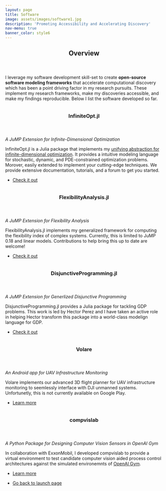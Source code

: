 ```yaml
---
layout: page
title: Software
image: assets/images/software1.jpg
description: 'Promoting Accessibility and Accelerating Discovery'
nav-menu: true
banner_color: style6
---
```


<section id="overview">
	<div class="inner">
		<header class="major">
			<h2>Overview</h2>
		</header>
		<p>I leverage my software development skill-set to create <b>open-source software modeling frameworks</b> that accelerate computational discovery which has been a point driving factor in my research pursuits. These implement my research frameworks, make my discoveries accessible, and make my findings reproducible. Below I list the software developed so far.</p>
	</div>
</section>

<section id="software" class="spotlights">
	<section>
		<a href="https://infiniteopt.github.io/InfiniteOpt.jl/stable/" class="image">
			<img src="{% link assets/images/infiniteopt.png %}" alt="" data-position="bottom center" />
		</a>
		<div class="content">
			<div class="inner">
				<header class="major">
					<h3>InfiniteOpt.jl</h3>
				</header>
				<p><i>A JuMP Extension for Infinite-Dimensional Optimization</i></p>
				<p>InfiniteOpt.jl is a Julia package that implements my <a href="research/infiniteopt.html">unifying abstraction for infinite-dimensional optimization</a>. It provides a intuitive modeling language for stochastic, dynamic, and PDE-constrained optimization problems. Morover, easily extended to implement your cutting-edge techniques. We provide extensive documentation, tutorials, and a forum to get you started.</p>
				<ul class="actions">
					<li><a href="https://infiniteopt.github.io/InfiniteOpt.jl/stable/" class="button">Check it out</a></li>
				</ul>
			</div>
		</div>
	</section>
	<section>
		<a href="https://pulsipher.info/FlexibilityAnalysis.jl/stable/" class="image">
			<img src="{% link assets/images/flex_index.png %}" alt="" data-position="center center" />
		</a>
		<div class="content">
			<div class="inner">
				<header class="major">
					<h3>FlexibilityAnalysis.jl</h3>
				</header>
				<p><i>A JuMP Extension for Flexibility Analysis</i></p>
				<p>FlexibilityAnalysis.jl implements my generalized framework for computing the flexibility index of complex systems. Currently, this is limited to JuMP 0.18 and linear models. Contributions to help bring this up to date are welcome!</p>
				<ul class="actions">
					<li><a href="https://pulsipher.info/FlexibilityAnalysis.jl/stable/" class="button">Check it out</a></li>
				</ul>
			</div>
		</div>
	</section>
	<section>
		<a href="https://github.com/hdavid16/DisjunctiveProgramming.jl" class="image">
			<img src="{% link assets/images/disjunct.png %}" alt="" data-position="center center" />
		</a>
		<div class="content">
			<div class="inner">
				<header class="major">
					<h3>DisjunctiveProgramming.jl</h3>
				</header>
				<p><i>A JuMP Extension for Generlized Disjunctive Programming</i></p>
				<p>DisjunctiveProgramming.jl provides a Julia package for tackling GDP problems. This work is led by Hector Perez and I have taken an active role in helping Hector transform this package into a world-class modelign language for GDP.</p>
				<ul class="actions">
					<li><a href="https://github.com/hdavid16/DisjunctiveProgramming.jl" class="button">Check it out</a></li>
				</ul>
			</div>
		</div>
	</section>
	<section>
		<a href="research/drone.html" class="image">
			<img src="{% link assets/images/volare.png %}" alt="" data-position="center center" />
		</a>
		<div class="content">
			<div class="inner">
				<header class="major">
					<h3>Volare</h3>
				</header>
				<p><i>An Android app for UAV Infrastructure Monitoring</i></p>
				<p>Volare implements our advanced 3D flight planner for UAV infrastructure monitoring to seemlessly interface with DJI unmanned systems. Unfortunetly, this is not currently available on Google Play.</p>
				<ul class="actions">
					<li><a href="research/drone.html" class="button">Learn more</a></li>
				</ul>
			</div>
		</div>
	</section>
    <section>
		<a href="research/compvis.html" class="image">
			<img src="{% link assets/images/compvis_sensor.png %}" alt="" data-position="center center" />
		</a>
		<div class="content">
			<div class="inner">
				<header class="major">
					<h3>compvislab</h3>
				</header>
				<p><i>A Python Package for Designing Computer Vision Sensors in OpenAI Gym</i></p>
				<p>In collaboration with ExxonMobil, I developed compvislab to provide a virtual environment to test candidate computer vision aided process control architectures against the simulated environemnts of <a href="https://www.gymlibrary.dev/">OpenAI Gym</a>.</p>
				<ul class="actions">
					<li><a href="research/compvis.html" class="button">Learn more</a></li>
				</ul>
			</div>
		</div>
	</section>
</section>

<section>
	<div class="inner">
		<ul class="actions">
    		<li><a href="/#launch" class="button icon fa-arrow-left">Go back to launch page</a></li>
		</ul>
	</div>
</section>

